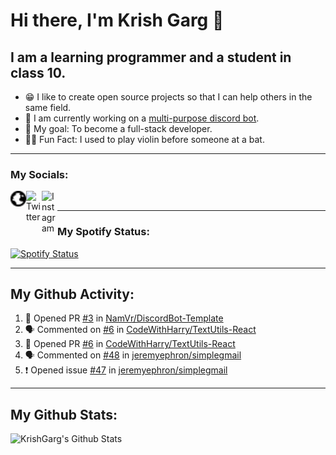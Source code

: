 # Hi there, I'm Krish Garg  👋

## I am a learning programmer and a student in class 10.
- 😁 I like to create open source projects so that I can help others in the same field.
- 🤖 I am currently working on a [multi-purpose discord bot](https://github.com/KrishGarg/Discord-Bot).
- 🥅 My goal: To become a full-stack developer.
- 👨‍🏭 Fun Fact: I used to play violin before someone at a bat.
---
### My Socials:
[<img align="left" alt="Website" width="25px" src="https://raw.githubusercontent.com/iconic/open-iconic/master/svg/globe.svg" />][website]
[<img align="left" alt="Twitter" width="25px" src="https://cdn.jsdelivr.net/npm/simple-icons@v3/icons/twitter.svg" />][twitter]
[<img align="left" alt="Instagram" width="25px" src="https://cdn.jsdelivr.net/npm/simple-icons@v3/icons/instagram.svg" />][instagram]
<br />

---

### My Spotify Status:
[<img src="https://readme-spotify-status-ten.vercel.app/api/run-spotify-status" alt="Spotify Status" width="400" />](https://open.spotify.com/user/2s0gb214xlmojv1cb8hb9ihze)


---
## My Github Activity:
<!--START_SECTION:activity-->
1. 💪 Opened PR [#3](https://github.com/NamVr/DiscordBot-Template/pull/3) in [NamVr/DiscordBot-Template](https://github.com/NamVr/DiscordBot-Template)
2. 🗣 Commented on [#6](https://github.com/CodeWithHarry/TextUtils-React/issues/6) in [CodeWithHarry/TextUtils-React](https://github.com/CodeWithHarry/TextUtils-React)
3. 💪 Opened PR [#6](https://github.com/CodeWithHarry/TextUtils-React/pull/6) in [CodeWithHarry/TextUtils-React](https://github.com/CodeWithHarry/TextUtils-React)
4. 🗣 Commented on [#48](https://github.com/jeremyephron/simplegmail/issues/48) in [jeremyephron/simplegmail](https://github.com/jeremyephron/simplegmail)
5. ❗️ Opened issue [#47](https://github.com/jeremyephron/simplegmail/issues/47) in [jeremyephron/simplegmail](https://github.com/jeremyephron/simplegmail)
<!--END_SECTION:activity-->

---
## My Github Stats:
<img align="left" alt="KrishGarg's Github Stats" src="https://github-readme-stats-plum-chi.vercel.app/api?username=KrishGarg&show_icons=true&hide_border=true&theme=tokyonight" />

[website]: https://krishgarg.ga/
[twitter]: https://twitter.com/KrishGa95586696
[instagram]: https://www.instagram.com/krishgarg6306/

